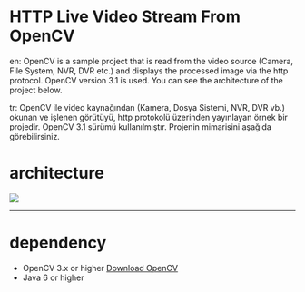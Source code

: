 HTTP Live Video Stream From OpenCV
===================
en: OpenCV is a sample project that is read from the video source (Camera, File System, NVR, DVR etc.) and displays the processed image via the http protocol. OpenCV version 3.1 is used. You can see the architecture of the project below.

tr: OpenCV ile video kaynağından (Kamera, Dosya Sistemi, NVR, DVR vb.) okunan ve işlenen görütüyü, http protokolü üzerinden yayınlayan örnek bir projedir. OpenCV 3.1 sürümü kullanılmıştır. Projenin mimarisini aşağıda görebilirsiniz.


# architecture

![](http://mesutpiskin.com/blog/wp-content/uploads/2017/11/HTTP-live-stream-from-OpenCV.png)

----------


# dependency

 - OpenCV 3.x or higher [Download OpenCV](https://opencv.org/releases.html)
 - Java 6 or higher
